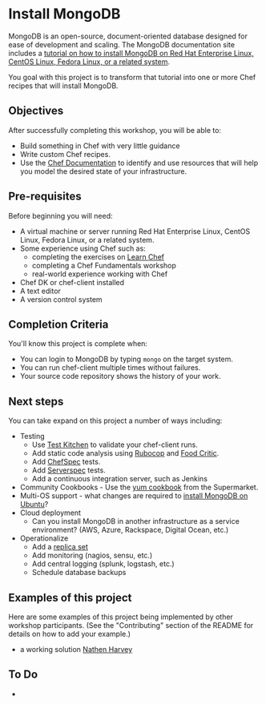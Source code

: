 # Install MongoDB

MongoDB is an open-source, document-oriented database designed for ease of development and scaling.  The MongoDB documentation site includes a [tutorial on how to install MongoDB on Red Hat Enterprise Linux, CentOS Linux, Fedora Linux, or a related system](http://docs.mongodb.org/manual/tutorial/install-mongodb-on-red-hat-centos-or-fedora-linux/). 

You goal with this project is to transform that tutorial into one or more Chef recipes that will install MongoDB.

## Objectives

After successfully completing this workshop, you will be able to:

* Build something in Chef with very little guidance
* Write custom Chef recipes.
* Use the [Chef Documentation](http://docs.opscode.com) to identify and use resources that will help you model the desired state of your infrastructure.

## Pre-requisites

Before beginning you will need:

* A virtual machine or server running Red Hat Enterprise Linux, CentOS Linux, Fedora Linux, or a related system. 
* Some experience using Chef such as:
  * completing the exercises on [Learn Chef](http://learn.getchef.com)
  * completing a Chef Fundamentals workshop
  * real-world experience working with Chef
* Chef DK or chef-client installed
* A text editor
* A version control system

## Completion Criteria

You'll know this project is complete when:

* You can login to MongoDB by typing `mongo` on the target system.
* You can run chef-client multiple times without failures.
* Your source code repository shows the history of your work.

## Next steps

You can take expand on this project a number of ways including:

* Testing
  * Use [Test Kitchen](http://kitchen.ci) to validate your chef-client runs.
  * Add static code analysis using [Rubocop](https://github.com/bbatsov/rubocop) and [Food Critic](foodcritic.io).
  * Add [ChefSpec](http://sethvargo.github.io/chefspec/) tests.
  * Add [Serverspec](http://serverspec.org/) tests.
  * Add a continuous integration server, such as Jenkins
* Community Cookbooks - Use the [yum cookbook](https://supermarket.getchef.com/cookbooks/yum) from the Supermarket.
* Multi-OS support - what changes are required to [install MongoDB on Ubuntu](http://docs.mongodb.org/manual/tutorial/install-mongodb-on-ubuntu/)? 
* Cloud deployment
  * Can you install MongoDB in another infrastructure as a service environment?  (AWS, Azure, Rackspace, Digital Ocean, etc.)
* Operationalize
  * Add a [replica set](http://docs.mongodb.org/manual/administration/replica-sets/)
  * Add monitoring (nagios, sensu, etc.)
  * Add central logging (splunk, logstash, etc.)
  * Schedule database backups

## Examples of this project

Here are some examples of this project being implemented by other workshop participants.  (See the "Contributing" section of the README for details on how to add your example.) 

* a working solution [Nathen Harvey](https://github.com/nathenharvey/install_mongo)


## To Do

* 
